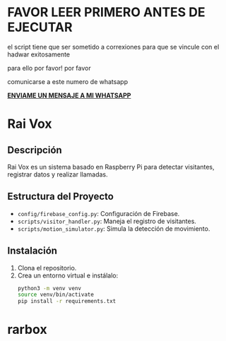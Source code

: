 # FAVOR LEER PRIMERO ANTES DE EJECUTAR

el script tiene que ser sometido a correxiones para que se vincule con el hadwar exitosamente 

para ello por favor!
por favor

comunicarse a este numero de whatsapp

[**ENVIAME UN MENSAJE A MI WHATSAPP**](https://wa.link/kp8711)












# Rai Vox

## Descripción

Rai Vox es un sistema basado en Raspberry Pi para detectar visitantes, registrar datos y realizar llamadas.

## Estructura del Proyecto

- `config/firebase_config.py`: Configuración de Firebase.
- `scripts/visitor_handler.py`: Maneja el registro de visitantes.
- `scripts/motion_simulator.py`: Simula la detección de movimiento.

## Instalación

1. Clona el repositorio.
2. Crea un entorno virtual e instálalo:
   ```bash
   python3 -m venv venv
   source venv/bin/activate
   pip install -r requirements.txt
# rarbox
